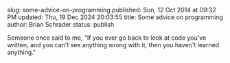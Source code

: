 slug: some-advice-on-programming
published: Sun, 12 Oct 2014 at 09:32 PM
updated: Thu, 19 Dec 2024 20:03:55 
title: Some advice on programming
author: Brian Schrader
status: publish

Someone once said to me, "If you ever go back to look at code you've written, and you can't see anything wrong with it, then you haven't learned anything."
